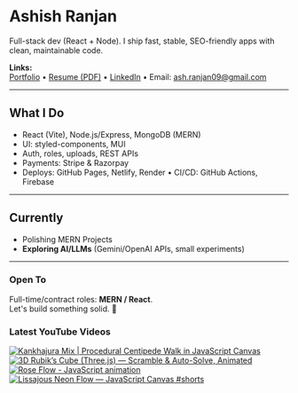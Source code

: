 # Ashish Ranjan

Full-stack dev (React + Node). I ship fast, stable, SEO-friendly apps with clean, maintainable code.

**Links:**  
[Portfolio](https://www.ashishranjan.net) • 
[Resume (PDF)](https://github.com/a2rp/resume/releases/latest/download/Ashish_Ranjan_Resume.pdf) • 
[LinkedIn](https://www.linkedin.com/in/aashishranjan/) • 
Email: ash.ranjan09@gmail.com

---

## What I Do
- React (Vite), Node.js/Express, MongoDB (MERN)
- UI: styled-components, MUI
- Auth, roles, uploads, REST APIs
- Payments: Stripe & Razorpay
- Deploys: GitHub Pages, Netlify, Render • CI/CD: GitHub Actions, Firebase

---

## Currently
- Polishing MERN Projects
- **Exploring AI/LLMs** (Gemini/OpenAI APIs, small experiments)

---

### Open To
Full-time/contract roles: **MERN / React**.  
Let's build something solid. 🚀

### Latest YouTube Videos
<p align="left">

<!-- BEGIN YOUTUBE-CARDS -->
[![Kankhajura Mix | Procedural Centipede Walk in JavaScript Canvas](https://ytcards.demolab.com/?id=6cQvxG0Frwc&title=Kankhajura+Mix+%7C+Procedural+Centipede+Walk+in+JavaScript+Canvas&lang=en&timestamp=1760833378&background_color=%230d1117&title_color=%23ffffff&stats_color=%23b3b3b3&max_title_lines=2&width=360&border_radius=10 "Kankhajura Mix | Procedural Centipede Walk in JavaScript Canvas")](https://www.youtube.com/watch?v=6cQvxG0Frwc)
[![3D Rubik’s Cube (Three.js) — Scramble & Auto-Solve, Animated](https://ytcards.demolab.com/?id=7au5QF71t0c&title=3D+Rubik%E2%80%99s+Cube+%28Three.js%29+%E2%80%94+Scramble+%26+Auto-Solve%2C+Animated&lang=en&timestamp=1760816786&background_color=%230d1117&title_color=%23ffffff&stats_color=%23b3b3b3&max_title_lines=2&width=360&border_radius=10 "3D Rubik’s Cube (Three.js) — Scramble & Auto-Solve, Animated")](https://www.youtube.com/watch?v=7au5QF71t0c)
[![Rose Flow - JavaScript animation](https://ytcards.demolab.com/?id=oL9fU-eDxAs&title=Rose+Flow+-+JavaScript+animation&lang=en&timestamp=1760786680&background_color=%230d1117&title_color=%23ffffff&stats_color=%23b3b3b3&max_title_lines=2&width=360&border_radius=10 "Rose Flow - JavaScript animation")](https://www.youtube.com/watch?v=oL9fU-eDxAs)
[![Lissajous Neon Flow — JavaScript Canvas #shorts](https://ytcards.demolab.com/?id=XIARl6_CEuY&title=Lissajous+Neon+Flow+%E2%80%94+JavaScript+Canvas+%23shorts&lang=en&timestamp=1760748325&background_color=%230d1117&title_color=%23ffffff&stats_color=%23b3b3b3&max_title_lines=2&width=360&border_radius=10 "Lissajous Neon Flow — JavaScript Canvas #shorts")](https://www.youtube.com/watch?v=XIARl6_CEuY)
<!-- END YOUTUBE-CARDS -->

</p>
